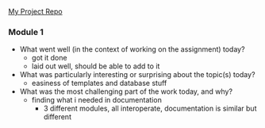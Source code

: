 [My Project Repo](https://github.com/jcs-lambda/ds11u3s3-twitoff)

### Module 1
- What went well (in the context of working on the assignment) today?
  - got it done
  - laid out well, should be able to add to it
- What was particularly interesting or surprising about the topic(s) today?
  - easiness of templates and database stuff
- What was the most challenging part of the work today, and why?
  - finding what i needed in documentation
    - 3 different modules, all interoperate, documentation is similar but different

